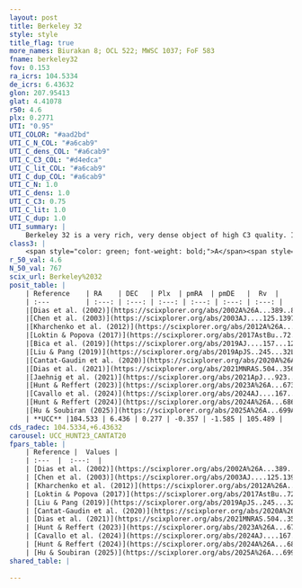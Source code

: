 ```yaml
---
layout: post
title: Berkeley 32
style: style
title_flag: true
more_names: Biurakan 8; OCL 522; MWSC 1037; FoF 583
fname: berkeley32
fov: 0.153
ra_icrs: 104.5334
de_icrs: 6.43632
glon: 207.95413
glat: 4.41078
r50: 4.6
plx: 0.2771
UTI: "0.95"
UTI_COLOR: "#aad2bd"
UTI_C_N_COL: "#a6cab9"
UTI_C_dens_COL: "#a6cab9"
UTI_C_C3_COL: "#d4edca"
UTI_C_lit_COL: "#a6cab9"
UTI_C_dup_COL: "#a6cab9"
UTI_C_N: 1.0
UTI_C_dens: 1.0
UTI_C_C3: 0.75
UTI_C_lit: 1.0
UTI_C_dup: 1.0
UTI_summary: |
    Berkeley 32 is a very rich, very dense object of high C3 quality. It is very well-studied in the literature.
class3: |
    <span style="color: green; font-weight: bold;">A</span><span style="color: #FFC300; font-weight: bold;">B</span>
r_50_val: 4.6
N_50_val: 767
scix_url: Berkeley%2032
posit_table: |
    | Reference    | RA    | DEC   | Plx  | pmRA  | pmDE   |  Rv  |
    | :---         | :---: | :---: | :---: | :---: | :---: | :---: |
    |[Dias et al. (2002)](https://scixplorer.org/abs/2002A%26A...389..871D) | 104.525 | 6.433 | -- | -1.41 | -0.86 | 105.2 |
    |[Chen et al. (2003)](https://scixplorer.org/abs/2003AJ....125.1397C) | 104.52 | 6.433 | -- | -- | -- | -- |
    |[Kharchenko et al. (2012)](https://scixplorer.org/abs/2012A%26A...543A.156K) | 104.528 | 6.435 | -- | 0.55 | -2.32 | -- |
    |[Loktin & Popova (2017)](https://scixplorer.org/abs/2017AstBu..72..257L) | 104.52 | 6.434 | -- | -0.088 | -0.698 | 101.0 |
    |[Bica et al. (2019)](https://scixplorer.org/abs/2019AJ....157...12B) | 104.529 | 6.438 | -- | -- | -- | -- |
    |[Liu & Pang (2019)](https://scixplorer.org/abs/2019ApJS..245...32L) | 104.532 | 6.431 | 0.289 | -0.354 | -1.45 | -- |
    |[Cantat-Gaudin et al. (2020)](https://scixplorer.org/abs/2020A%26A...640A...1C) | 104.53 | 6.433 | 0.28 | -0.335 | -1.608 | -- |
    |[Dias et al. (2021)](https://scixplorer.org/abs/2021MNRAS.504..356D) | 104.528 | 6.43 | 0.282 | -0.346 | -1.62 | 106.417 |
    |[Jaehnig et al. (2021)](https://scixplorer.org/abs/2021ApJ...923..129J) | 104.53 | 6.433 | 0.308 | -0.345 | -1.616 | -- |
    |[Hunt & Reffert (2023)](https://scixplorer.org/abs/2023A%26A...673A.114H) | 104.531 | 6.433 | 0.275 | -0.356 | -1.59 | 103.041 |
    |[Cavallo et al. (2024)](https://scixplorer.org/abs/2024AJ....167...12C) | 104.533 | 6.437 | 0.275 | -- | -- | -- |
    |[Hunt & Reffert (2024)](https://scixplorer.org/abs/2024A%26A...686A..42H) | 104.531 | 6.433 | 0.275 | -0.356 | -1.59 | 103.041 |
    |[Hu & Soubiran (2025)](https://scixplorer.org/abs/2025A%26A...699A.246H) | 104.533 | 6.437 | -- | -- | -- | -- |
    | **UCC** |104.533 | 6.436 | 0.277 | -0.357 | -1.585 | 105.489 | 
cds_radec: 104.5334,+6.43632
carousel: UCC_HUNT23_CANTAT20
fpars_table: |
    | Reference |  Values |
    | :---  |  :---:  |
    | [Dias et al. (2002)](https://scixplorer.org/abs/2002A%26A...389..871D) | `E(B-V)=0.15, Dist=3078.0, Age=9.7, [Fe/H]=-0.29` |
    | [Chen et al. (2003)](https://scixplorer.org/abs/2003AJ....125.1397C) | `E(B-V)=0.16, HDis=3100, Age=3.38, [Fe/H]_1=-0.58` |
    | [Kharchenko et al. (2012)](https://scixplorer.org/abs/2012A%26A...543A.156K) | `e_bv=0.021, distance=4996, log_age=9.45, metallicity=-0.29` |
    | [Loktin & Popova (2017)](https://scixplorer.org/abs/2017AstBu..72..257L) | `E(B-V)=0.048, Dmod=12.391, logt=9.8` |
    | [Liu & Pang (2019)](https://scixplorer.org/abs/2019ApJS..245...32L) | `Age=4.17, Z=0.25` |
    | [Cantat-Gaudin et al. (2020)](https://scixplorer.org/abs/2020A%26A...640A...1C) | `AVNN=0.34, DMNN=12.44, AgeNN=9.69` |
    | [Dias et al. (2021)](https://scixplorer.org/abs/2021MNRAS.504..356D) | `Av=0.553, Dist=3321, logage=9.686, [Fe/H]=-0.28` |
    | [Hunt & Reffert (2023)](https://scixplorer.org/abs/2023A%26A...673A.114H) | `AV50=0.163, diffAV50=0.711, MOD50=12.54, logAge50=9.512` |
    | [Cavallo et al. (2024)](https://scixplorer.org/abs/2024AJ....167...12C) | `AV50=0.49, dMod50=12.2, logAge50=9.71, [Fe/H]50=-0.16` |
    | [Hunt & Reffert (2024)](https://scixplorer.org/abs/2024A%26A...686A..42H) | `MassJ=3539.95` |
    | [Hu & Soubiran (2025)](https://scixplorer.org/abs/2025A%26A...699A.246H) | `MA22=-0.2, MA23f=-0.45, MA23g=-0.38, MZ23=-0.35, MK24=-0.34, MF24=-0.31` |
shared_table: |
    
---
```

